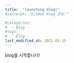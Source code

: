 ```yaml
---
title:  "launching blog!"
#iexcerpt: "GitHub blog 운영."

#categories:
#  - Blog
#tags:
#  - Blog
last_modified_at: 2021-03-15
---
```


blog를 시작합니다!

